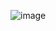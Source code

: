 ![image](https://github.com/timothyericsson/Social-Detox/assets/132996353/a7ec0394-0a0d-490c-8b81-75c93029b66b)
